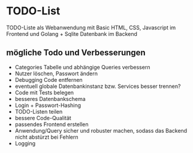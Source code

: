 # TODO-List
TODO-Liste als Webanwendung mit Basic HTML, CSS, Javascript im Frontend und Golang + Sqlite Datenbank im Backend

## mögliche Todo und Verbesserungen
- Categories Tabelle und abhängige Queries verbessern
- Nutzer löschen, Passwort ändern
- Debugging Code entfernen
- eventuell globale Datenbankinstanz bzw. Services besser trennen?
- Code mit Tests belegen
- besseres Datenbankschema
- Login + Passwort-Hashing
- TODO-Listen teilen
- bessere Code-Qualität
- passendes Frontend erstellen
- Anwendung/Query sicher und robuster machen, sodass das Backend nicht abstürzt bei Fehlern
- Logging